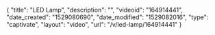 {
    "title": "LED Lamp",
    "description": "",
    "videoid": "164914441",
    "date_created": "1529080690",
    "date_modified": "1529082016",
    "type": "captivate",
    "layout": "video",
    "url": "\/v\/led-lamp\/164914441"
}
